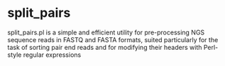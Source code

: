 # split_pairs
split_pairs.pl is a simple and efficient utility for pre-processing NGS sequence reads in  FASTQ and FASTA formats, suited particularly for the task of sorting pair end reads and  for modifying their headers with Perl-style regular expressions
